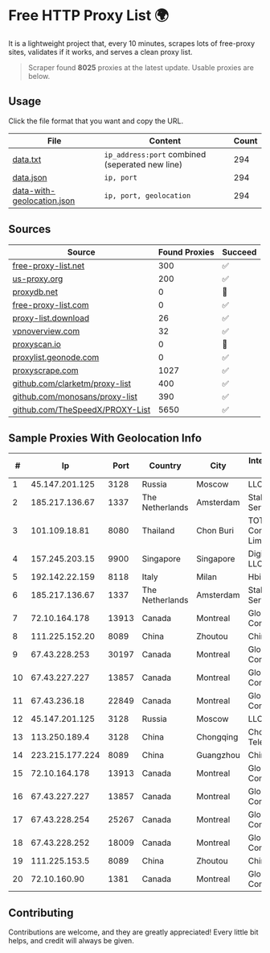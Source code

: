 
# Free HTTP Proxy List 🌍

It is a lightweight project that, every 10 minutes, scrapes lots of free-proxy sites, validates if it works, and serves a clean proxy list.


> Scraper found **8025** proxies at the latest update. Usable proxies are below.

## Usage

Click the file format that you want and copy the URL.


|File|Content|Count|
|----|-------|-----|
|[data.txt](https://raw.githubusercontent.com/themiralay/Proxy-List-World/master/data.txt)|`ip_address:port` combined (seperated new line)|294|
|[data.json](https://raw.githubusercontent.com/themiralay/Proxy-List-World/master/data.json)|`ip, port`|294|
|[data-with-geolocation.json](https://raw.githubusercontent.com/themiralay/Proxy-List-World/master/data-with-geolocation.json)|`ip, port, geolocation`|294|

## Sources

|Source|Found Proxies|Succeed|
|------|-------------|-------|
|[free-proxy-list.net](https://free-proxy-list.net)|300|✅|
|[us-proxy.org](https://www.us-proxy.org)|200|✅|
|[proxydb.net](http://proxydb.net)|0|🚫|
|[free-proxy-list.com](https://free-proxy-list.com/?page=&port=&type%5B%5D=http&type%5B%5D=https&up_time=0&search=Search)|0|✅|
|[proxy-list.download](https://www.proxy-list.download/HTTP)|26|✅|
|[vpnoverview.com](https://vpnoverview.com/privacy/anonymous-browsing/free-proxy-servers)|32|✅|
|[proxyscan.io](https://www.proxyscan.io)|0|🚫|
|[proxylist.geonode.com](https://proxylist.geonode.com/api/proxy-list?limit=300&page=1&sort_by=lastChecked&sort_type=desc&protocols=http,https)|0|✅|
|[proxyscrape.com](https://api.proxyscrape.com/v2/?request=displayproxies&protocol=http&timeout=10000&country=all&ssl=all&anonymity=all)|1027|✅|
|[github.com/clarketm/proxy-list](https://raw.githubusercontent.com/clarketm/proxy-list/master/proxy-list-raw.txt)|400|✅|
|[github.com/monosans/proxy-list](https://raw.githubusercontent.com/monosans/proxy-list/main/proxies/http.txt)|390|✅|
|[github.com/TheSpeedX/PROXY-List](https://raw.githubusercontent.com/TheSpeedX/PROXY-List/master/http.txt)|5650|✅|


## Sample Proxies With Geolocation Info

|#|Ip|Port|Country|City|Internet Service Provider|
|-|--|----|-------|----|-------------------------|
|1|45.147.201.125|3128|Russia|Moscow|LLC Baxet|
|2|185.217.136.67|1337|The Netherlands|Amsterdam|Stallion Network Services Limited|
|3|101.109.18.81|8080|Thailand|Chon Buri|TOT Public Company Limited|
|4|157.245.203.15|9900|Singapore|Singapore|DigitalOcean, LLC|
|5|192.142.22.159|8118|Italy|Milan|Hbing Limited|
|6|185.217.136.67|1337|The Netherlands|Amsterdam|Stallion Network Services Limited|
|7|72.10.164.178|13913|Canada|Montreal|GloboTech Communications|
|8|111.225.152.20|8089|China|Zhoutou|China Telecom|
|9|67.43.228.253|30197|Canada|Montreal|GloboTech Communications|
|10|67.43.227.227|13857|Canada|Montreal|GloboTech Communications|
|11|67.43.236.18|22849|Canada|Montreal|GloboTech Communications|
|12|45.147.201.125|3128|Russia|Moscow|LLC Baxet|
|13|113.250.189.4|3128|China|Chongqing|Chongqing Telecom|
|14|223.215.177.224|8089|China|Guangzhou|Chinanet|
|15|72.10.164.178|13913|Canada|Montreal|GloboTech Communications|
|16|67.43.227.227|13857|Canada|Montreal|GloboTech Communications|
|17|67.43.228.254|25267|Canada|Montreal|GloboTech Communications|
|18|67.43.228.252|18009|Canada|Montreal|GloboTech Communications|
|19|111.225.153.5|8089|China|Zhoutou|China Telecom|
|20|72.10.160.90|1381|Canada|Montreal|GloboTech Communications|



## Contributing

Contributions are welcome, and they are greatly appreciated! Every
little bit helps, and credit will always be given.

